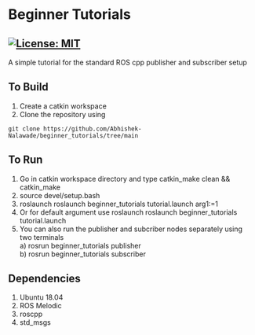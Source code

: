 # Beginner Tutorials
[![License: MIT](https://img.shields.io/badge/License-MIT-green.svg)](https://opensource.org/licenses/MIT)
-------

A simple tutorial for the standard ROS cpp publisher and subscriber setup


## To Build
1) Create a catkin workspace
2) Clone the repository using

```
git clone https://github.com/Abhishek-Nalawade/beginner_tutorials/tree/main
```

## To Run
1) Go in catkin workspace directory and type catkin_make clean && catkin_make
2) source devel/setup.bash
3) roslaunch roslaunch beginner_tutorials tutorial.launch arg1:=1
3) Or for default argument use roslaunch roslaunch beginner_tutorials tutorial.launch
4) You can also run the publisher and subcriber nodes separately using two terminals\
	a) rosrun beginner_tutorials publisher\
	b) rosrun beginner_tutorials subscriber

## Dependencies
1) Ubuntu 18.04
2) ROS Melodic
3) roscpp
4) std_msgs
